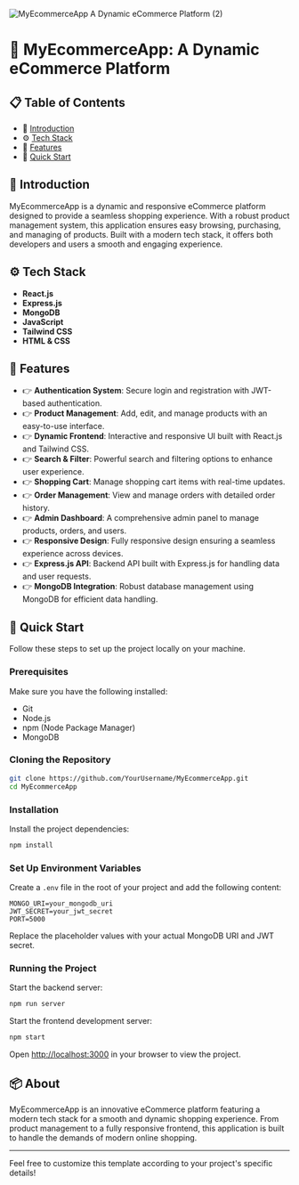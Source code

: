 ![MyEcommerceApp A Dynamic eCommerce Platform (2)](https://github.com/user-attachments/assets/b44b0af1-8851-43e2-b0ef-7bc8cda66431)


# 🛒 MyEcommerceApp: A Dynamic eCommerce Platform

## 📋 Table of Contents
- 🤖 [Introduction](#introduction)
- ⚙️ [Tech Stack](#tech-stack)
- 🔋 [Features](#features)
- 🚀 [Quick Start](#quick-start)

## 🤖 Introduction
MyEcommerceApp is a dynamic and responsive eCommerce platform designed to provide a seamless shopping experience. With a robust product management system, this application ensures easy browsing, purchasing, and managing of products. Built with a modern tech stack, it offers both developers and users a smooth and engaging experience.

## ⚙️ Tech Stack
- **React.js**
- **Express.js**
- **MongoDB**
- **JavaScript**
- **Tailwind CSS**
- **HTML & CSS**

## 🔋 Features
- 👉 **Authentication System**: Secure login and registration with JWT-based authentication.
- 👉 **Product Management**: Add, edit, and manage products with an easy-to-use interface.
- 👉 **Dynamic Frontend**: Interactive and responsive UI built with React.js and Tailwind CSS.
- 👉 **Search & Filter**: Powerful search and filtering options to enhance user experience.
- 👉 **Shopping Cart**: Manage shopping cart items with real-time updates.
- 👉 **Order Management**: View and manage orders with detailed order history.
- 👉 **Admin Dashboard**: A comprehensive admin panel to manage products, orders, and users.
- 👉 **Responsive Design**: Fully responsive design ensuring a seamless experience across devices.
- 👉 **Express.js API**: Backend API built with Express.js for handling data and user requests.
- 👉 **MongoDB Integration**: Robust database management using MongoDB for efficient data handling.

## 🚀 Quick Start
Follow these steps to set up the project locally on your machine.

### Prerequisites
Make sure you have the following installed:
- Git
- Node.js
- npm (Node Package Manager)
- MongoDB

### Cloning the Repository
```bash
git clone https://github.com/YourUsername/MyEcommerceApp.git
cd MyEcommerceApp
```

### Installation
Install the project dependencies:
```bash
npm install
```

### Set Up Environment Variables
Create a `.env` file in the root of your project and add the following content:

```
MONGO_URI=your_mongodb_uri
JWT_SECRET=your_jwt_secret
PORT=5000
```

Replace the placeholder values with your actual MongoDB URI and JWT secret.

### Running the Project
Start the backend server:
```bash
npm run server
```

Start the frontend development server:
```bash
npm start
```

Open [http://localhost:3000](http://localhost:3000) in your browser to view the project.

## 📦 About
MyEcommerceApp is an innovative eCommerce platform featuring a modern tech stack for a smooth and dynamic shopping experience. From product management to a fully responsive frontend, this application is built to handle the demands of modern online shopping.

---

Feel free to customize this template according to your project's specific details!
